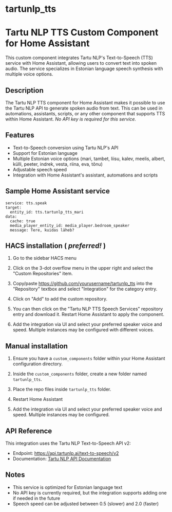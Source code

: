 # tartunlp_tts
# Tartu NLP TTS Custom Component for Home Assistant

This custom component integrates Tartu NLP's Text-to-Speech (TTS) service with Home Assistant, allowing users to convert text into spoken audio. The service specializes in Estonian language speech synthesis with multiple voice options.

## Description

The Tartu NLP TTS component for Home Assistant makes it possible to use the Tartu NLP API to generate spoken audio from text. This can be used in automations, assistants, scripts, or any other component that supports TTS within Home Assistant. *No API key is required for this service.*

## Features

- Text-to-Speech conversion using Tartu NLP's API
- Support for Estonian language
- Multiple Estonian voice options (mari, tambet, liisu, kalev, meelis, albert, külli, peeter, indrek, vesta, riina, eva, tõnu)
- Adjustable speech speed
- Integration with Home Assistant's assistant, automations and scripts

## Sample Home Assistant service

```
service: tts.speak
target:
  entity_id: tts.tartunlp_tts_mari
data:
  cache: true
  media_player_entity_id: media_player.bedroom_speaker
  message: Tere, kuidas läheb?
```

## HACS installation ( *preferred!* ) 

1. Go to the sidebar HACS menu 

2. Click on the 3-dot overflow menu in the upper right and select the "Custom Repositories" item.

3. Copy/paste https://github.com/yourusername/tartunlp_tts into the "Repository" textbox and select "Integration" for the category entry.

4. Click on "Add" to add the custom repository.

5. You can then click on the "Tartu NLP TTS Speech Services" repository entry and download it. Restart Home Assistant to apply the component.

6. Add the integration via UI and select your preferred speaker voice and speed. Multiple instances may be configured with different voices.

## Manual installation

1. Ensure you have a `custom_components` folder within your Home Assistant configuration directory.

2. Inside the `custom_components` folder, create a new folder named `tartunlp_tts`.

3. Place the repo files inside `tartunlp_tts` folder.

4. Restart Home Assistant

5. Add the integration via UI and select your preferred speaker voice and speed. Multiple instances may be configured.

## API Reference

This integration uses the Tartu NLP Text-to-Speech API v2:
- Endpoint: https://api.tartunlp.ai/text-to-speech/v2
- Documentation: [Tartu NLP API Documentation](https://api.tartunlp.ai/)

## Notes

- This service is optimized for Estonian language text
- No API key is currently required, but the integration supports adding one if needed in the future
- Speech speed can be adjusted between 0.5 (slower) and 2.0 (faster)